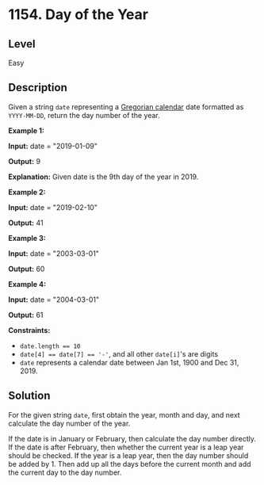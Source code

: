 # 1154. Day of the Year
## Level
Easy

## Description
Given a string `date` representing a [Gregorian calendar](https://en.wikipedia.org/wiki/Gregorian_calendar) date formatted as `YYYY-MM-DD`, return the day number of the year.

**Example 1:**

**Input:** date = "2019-01-09"

**Output:** 9

**Explanation:** Given date is the 9th day of the year in 2019.

**Example 2:**

**Input:** date = "2019-02-10"

**Output:** 41

**Example 3:**

**Input:** date = "2003-03-01"

**Output:** 60

**Example 4:**

**Input:** date = "2004-03-01"

**Output:** 61

**Constraints:**

* `date.length == 10`
* `date[4] == date[7] == '-'`, and all other `date[i]`'s are digits
* `date` represents a calendar date between Jan 1st, 1900 and Dec 31, 2019.

## Solution
For the given string `date`, first obtain the year, month and day, and next calculate the day number of the year.

If the date is in January or February, then calculate the day number directly. If the date is after February, then whether the current year is a leap year should be checked. If the year is a leap year, then the day number should be added by 1. Then add up all the days before the current month and add the current day to the day number.
